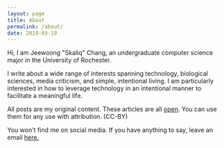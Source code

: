 ```yaml
---
layout: page
title: About
permalink: /about/
date: 2019-03-19
---
```


Hi, I am Jeewoong "Skaliq" Chang, an undergraduate computer science major in the University of Rochester.

I write about a wide range of interests spanning technology, biological sciences, media criticism, and simple, intentional living. I am particularly interested in how to leverage technology in an intentional manner to facilitate a meaningful life.

All posts are my original content. These articles are all [open](/open). You can use them for any use with attribution. (CC-BY)

You won't find me on social media. If you have anything to say, leave an email [here.](mailto:hello@jwpedia.com)
